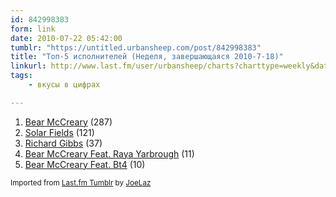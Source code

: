 ```yaml
---
id: 842998383
form: link
date: 2010-07-22 05:42:00
tumblr: "https://untitled.urbansheep.com/post/842998383"
title: "Топ-5 исполнителей (Неделя, завершающаяся 2010-7-18)"
linkurl: http://www.last.fm/user/urbansheep/charts?charttype=weekly&date_to=1279454400
tags:
    - вкусы в цифрах

---
```

<ol><li>
<a rel="nofollow" target="_blank" href="http://www.last.fm/music/Bear+McCreary">Bear McCreary</a> (287)</li>
<li>
<a rel="nofollow" target="_blank" href="http://www.last.fm/music/Solar+Fields">Solar Fields</a> (121)</li>
<li>
<a rel="nofollow" target="_blank" href="http://www.last.fm/music/Richard+Gibbs">Richard Gibbs</a> (37)</li>
<li>
<a rel="nofollow" target="_blank" href="http://www.last.fm/music/+noredirect/Bear+McCreary+Feat.+Raya+Yarbrough">Bear McCreary Feat. Raya Yarbrough</a> (11)</li>
<li>
<a rel="nofollow" target="_blank" href="http://www.last.fm/music/+noredirect/Bear+McCreary+Feat.+Bt4">Bear McCreary Feat. Bt4</a> (10)</li>
</ol><p><small>Imported from <a rel="nofollow" target="_blank" href="http://joelaz.com/post/23488847/last-fm-tumblr-weekly-top-artists">Last.fm Tumblr</a> by <a rel="nofollow" target="_blank" href="http://joelaz.com">JoeLaz</a></small></p>
